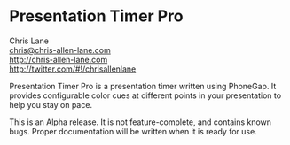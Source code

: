 Presentation Timer Pro
======================
Chris Lane  
chris@chris-allen-lane.com  
http://chris-allen-lane.com  
http://twitter.com/#!/chrisallenlane  

Presentation Timer Pro is a presentation timer written using PhoneGap. It provides configurable color cues at different points in your presentation to help you stay on pace.

This is an Alpha release. It is not feature-complete, and contains known bugs. Proper documentation will be written when it is ready for use.
